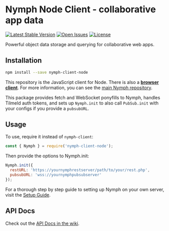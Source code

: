 # Nymph Node Client - collaborative app data

[![Latest Stable Version](https://img.shields.io/npm/v/nymph-client-node.svg)](https://www.npmjs.com/package/nymph-client-node) [![Open Issues](https://img.shields.io/github/issues/sciactive/nymph-client-node.svg)](https://github.com/sciactive/nymph-client-node/issues) [![License](https://img.shields.io/github/license/sciactive/nymph-client-node.svg)]()

Powerful object data storage and querying for collaborative web apps.

## Installation

```sh
npm install --save nymph-client-node
```

This repository is the JavaScript client for Node. There is also a **[browser client](https://github.com/sciactive/nymph-client)**.  For more information, you can see the [main Nymph repository](https://github.com/sciactive/nymph).

This package provides fetch and WebSocket ponyfills to Nymph, handles Tilmeld auth tokens, and sets up `Nymph.init` to also call `PubSub.init` with your configs if you provide a `pubsubURL`.

## Usage

To use, require it instead of `nymph-client`:

```js
const { Nymph } = require('nymph-client-node');
```

Then provide the options to Nymph.init:

```js
Nymph.init({
  restURL: 'https://yournymphrestserver/path/to/your/rest.php',
  pubsubURL: 'wss://yournymphpubsubserver'
});
```

For a thorough step by step guide to setting up Nymph on your own server, visit the [Setup Guide](https://github.com/sciactive/nymph/wiki/Setup-Guide).

## API Docs

Check out the [API Docs in the wiki](https://github.com/sciactive/nymph/wiki/API-Docs).

